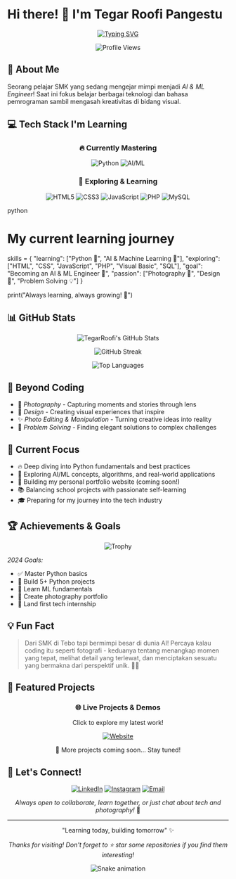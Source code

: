 # Hi there! 👋 I'm Tegar Roofi Pangestu

<div align="center">
  
[![Typing SVG](https://readme-typing-svg.herokuapp.com?font=Fira+Code&weight=600&size=24&pause=1000&color=F7931E&center=true&width=600&lines=SMK+Student+%7C+Aspiring+AI%2FML+Engineer;Python+Enthusiast+%7C+Photography+Lover;From+Tebo%2C+Jambi+%F0%9F%87%AE%F0%9F%87%A9)](https://git.io/typing-svg)

![Profile Views](https://komarev.com/ghpvc/?username=TegarRoofi&color=orange&style=flat-square&label=Profile+Views)

</div>

## 🚀 About Me
Seorang pelajar SMK yang sedang mengejar mimpi menjadi *AI & ML Engineer*! Saat ini fokus belajar berbagai teknologi dan bahasa pemrograman sambil mengasah kreativitas di bidang visual.

## 💻 Tech Stack I'm Learning

<div align="center">

### 🔥 Currently Mastering
![Python](https://img.shields.io/badge/Python-3776AB?style=for-the-badge&logo=python&logoColor=white)
![AI/ML](https://img.shields.io/badge/AI%2FML-FF6F00?style=for-the-badge&logo=tensorflow&logoColor=white)

### 🌱 Exploring & Learning
![HTML5](https://img.shields.io/badge/HTML5-E34F26?style=for-the-badge&logo=html5&logoColor=white)
![CSS3](https://img.shields.io/badge/CSS3-1572B6?style=for-the-badge&logo=css3&logoColor=white)
![JavaScript](https://img.shields.io/badge/JavaScript-F7DF1E?style=for-the-badge&logo=javascript&logoColor=black)
![PHP](https://img.shields.io/badge/PHP-777BB4?style=for-the-badge&logo=php&logoColor=white)
![MySQL](https://img.shields.io/badge/MySQL-4479A1?style=for-the-badge&logo=mysql&logoColor=white)

</div>

python
# My current learning journey
skills = {
    "learning": ["Python 🐍", "AI & Machine Learning 🤖"],
    "exploring": ["HTML", "CSS", "JavaScript", "PHP", "Visual Basic", "SQL"],
    "goal": "Becoming an AI & ML Engineer 🎯",
    "passion": ["Photography 📸", "Design 🎨", "Problem Solving 💡"]
}

print("Always learning, always growing! 🚀")


## 📊 GitHub Stats

<div align="center">

![TegarRoofi's GitHub Stats](https://github-readme-stats.vercel.app/api?username=TegarRoofi&show_icons=true&theme=tokyonight&hide_border=true&count_private=true)

![GitHub Streak](https://github-readme-streak-stats.herokuapp.com/?user=TegarRoofi&theme=tokyonight&hide_border=true)

![Top Languages](https://github-readme-stats.vercel.app/api/top-langs/?username=TegarRoofi&layout=compact&theme=tokyonight&hide_border=true)

</div>

## 🎨 Beyond Coding
- 📸 *Photography* - Capturing moments and stories through lens
- 🎨 *Design* - Creating visual experiences that inspire
- ✨ *Photo Editing & Manipulation* - Turning creative ideas into reality
- 🎯 *Problem Solving* - Finding elegant solutions to complex challenges

## 🌱 Current Focus
- 🔥 Deep diving into Python fundamentals and best practices
- 🤖 Exploring AI/ML concepts, algorithms, and real-world applications
- 💼 Building my personal portfolio website (coming soon!)
- 📚 Balancing school projects with passionate self-learning
- 🎓 Preparing for my journey into the tech industry

## 🏆 Achievements & Goals

<div align="center">

![Trophy](https://github-profile-trophy.vercel.app/?username=TegarRoofi&theme=tokyonight&no-frame=true&no-bg=false&margin-w=4&row=1&column=6)

</div>

*2024 Goals:*
- ✅ Master Python basics
- 🔄 Build 5+ Python projects
- 🔄 Learn ML fundamentals
- 🔄 Create photography portfolio
- 🎯 Land first tech internship

## 💡 Fun Fact
> Dari SMK di Tebo tapi bermimpi besar di dunia AI! Percaya kalau coding itu seperti fotografi - keduanya tentang menangkap momen yang tepat, melihat detail yang terlewat, dan menciptakan sesuatu yang bermakna dari perspektif unik. 📸✨

## 🚀 Featured Projects

<div align="center">

### 🌐 Live Projects & Demos
Click to explore my latest work!

[![Website](https://img.shields.io/badge/📚_Progres_Tracker_Website-FF6B6B?style=for-the-badge&logoColor=white)](https://roofi.wuaze.com)


🔗 More projects coming soon... Stay tuned!

</div>



## 🤝 Let's Connect!

<div align="center">

[![LinkedIn](https://img.shields.io/badge/LinkedIn-0077B5?style=for-the-badge&logo=linkedin&logoColor=white)](https://linkedin.com/in/tegarroofi)
[![Instagram](https://img.shields.io/badge/Instagram-E4405F?style=for-the-badge&logo=instagram&logoColor=white)](https://instagram.com/tegarroofi)
[![Email](https://img.shields.io/badge/Email-D14836?style=for-the-badge&logo=gmail&logoColor=white)](mailto:tegarroofi@gmail.com)

*Always open to collaborate, learn together, or just chat about tech and photography!* 🚀

</div>

---

<div align="center">

"Learning today, building tomorrow" ✨

*Thanks for visiting! Don't forget to ⭐ star some repositories if you find them interesting!*

![Snake animation](https://github.com/TegarRoofi/TegarRoofi/blob/output/github-contribution-grid-snake.svg)

</div>

